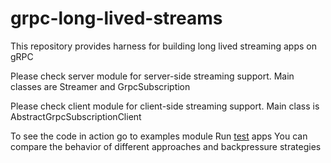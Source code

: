 # grpc-long-lived-streams
This repository provides harness for building long lived streaming apps on gRPC 

Please check server module for server-side streaming support.
Main classes are Streamer and GrpcSubscription

Please check client module for client-side streaming support.
Main class is AbstractGrpcSubscriptionClient

To see the code in action go to examples module
Run [test](examples/src/main/java/io/grpc/longlivedstreams/examples/apps) apps
You can compare the behavior of different approaches and backpressure strategies
